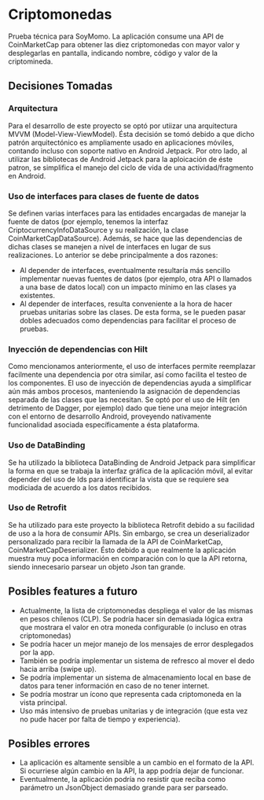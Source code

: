 # Criptomonedas
Prueba técnica para SoyMomo. La aplicación consume una API de CoinMarketCap para obtener las diez criptomonedas con mayor valor y desplegarlas en pantalla, indicando nombre, código y valor de la criptomineda.

## Decisiones Tomadas
### Arquitectura
Para el desarrollo de este proyecto se optó por utiizar una arquitectura MVVM (Model-View-ViewModel). Ésta decisión se tomó debido a que dicho patrón arquitectónico es ampliamente usado en aplicaciones móviles, contando incluso con soporte nativo en Android Jetpack.
Por otro lado, al utilizar las bibliotecas de Android Jetpack para la aploicación de éste patron, se simplifica el manejo del ciclo de vida de una actividad/fragmento en Android.

### Uso de interfaces para clases de fuente de datos
Se definen varias interfaces para las entidades encargadas de manejar la fuente de datos (por ejemplo, tenemos la interfaz CriptocurrencyInfoDataSource y su realización, la clase CoinMarketCapDataSource). Además, se hace que las dependencias de dichas clases se manejen a nivel de interfaces en lugar de sus realizaciones.
Lo anterior se debe principalmente a dos razones:
- Al depender de interfaces, eventualmente resultaría más sencillo implementar nuevas fuentes de datos (por ejemplo, otra API o llamados a una base de datos local) con un impacto mínimo en las clases ya existentes.
- Al depender de interfaces, resulta conveniente a la hora de hacer pruebas unitarias sobre las clases. De esta forma, se le pueden pasar dobles adecuados como dependencias para facilitar el proceso de pruebas.

### Inyección de dependencias con Hilt
Como mencionamos anteriormente, el uso de interfaces permite reemplazar facilmente una dependencia por otra similar, así como facilita el testeo de los componentes. El uso de inyección de dependencias ayuda a simplificar aún más ambos procesos, manteniendo la asignación de dependencias separada de las clases que las necesitan.
Se optó por el uso de Hilt (en detrimento de Dagger, por ejemplo) dado que tiene una mejor integración con el entorno de desarrollo Android, proveyendo nativamente funcionalidad asociada específicamente a ésta plataforma.

### Uso de DataBinding
Se ha utilizado la biblioteca DataBinding de Android Jetpack para simplificar la forma en que se trabaja la interfaz gráfica de la aplicación móvil, al evitar depender del uso de Ids para identificar la vista que se requiere sea modiciada de acuerdo a los datos recibidos.

### Uso de Retrofit
Se ha utilizado para este proyecto la biblioteca Retrofit debido a su facilidad de uso a la hora de consumir APIs.
Sin embargo, se crea un deserializador personalizado para recibir la llamada de la API de CoinMarketCap, CoinMarketCapDeserializer. Ésto debido a que realmente la aplicación muestra muy poca información en comparación con lo que la API retorna, siendo innecesario parsear un objeto Json tan grande.

## Posibles features a futuro
- Actualmente, la lista de criptomonedas despliega el valor de las mismas en pesos chilenos (CLP). Se podría hacer sin demasiada lógica extra que mostrara el valor en otra moneda configurable (o incluso en otras criptomonedas)
- Se podría hacer un mejor manejo de los mensajes de error desplegados por la app.
- También se podría implementar un sistema de refresco al mover el dedo hacia arriba (swipe up).
- Se podría implementar un sistema de almacenamiento local en base de datos para tener información en caso de no tener internet.
- Se podría mostrar un ícono que representa cada criptomoneda en la vista principal.
- Uso más intensivo de pruebas unitarias y de integración (que esta vez no pude hacer por falta de tiempo y experiencia).

## Posibles errores
- La aplicación es altamente sensible a un cambio en el formato de la API. Si ocurriese algún cambio en la API, la app podría dejar de funcionar.
- Eventualmente, la aplicación podría no resistir que reciba como parámetro un JsonObject demasiado grande para ser parseado.

